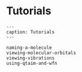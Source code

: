 # Tutorials

```{toctree}
---
caption: Tutorials
---

naming-a-molecule
viewing-molecular-orbitals
viewing-vibrations
using-qtaim-and-wfn
```